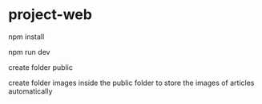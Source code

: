 # project-web


npm install

npm run dev

create folder public 

create folder images inside the public folder to store the images of articles automatically
